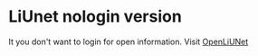 # LiUnet nologin version
It you don't want to login for open information.
Visit [OpenLiUNet](https://liunet.eu/)
